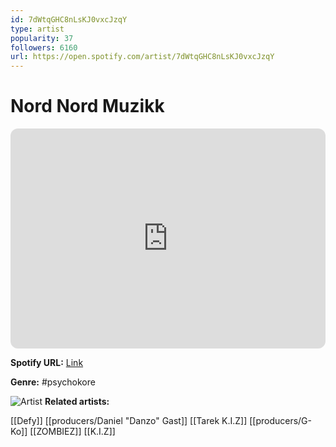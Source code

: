 ```yaml
---
id: 7dWtqGHC8nLsKJ0vxcJzqY
type: artist
popularity: 37
followers: 6160
url: https://open.spotify.com/artist/7dWtqGHC8nLsKJ0vxcJzqY
---
```

# Nord Nord Muzikk

<iframe style="border-radius:12px" src="https://open.spotify.com/embed/artist/7dWtqGHC8nLsKJ0vxcJzqY" width="100%" height="352" frameBorder="0" allowfullscreen="" allow="autoplay; clipboard-write; encrypted-media; fullscreen; picture-in-picture" loading="lazy"></iframe>

**Spotify URL:** [Link](https://open.spotify.com/artist/7dWtqGHC8nLsKJ0vxcJzqY)

**Genre:**  #psychokore

![Artist](https://i.scdn.co/image/ab6761610000e5eb0e4a77121124f994d323760e)
**Related artists:**

[[Defy]]
[[producers/Daniel "Danzo" Gast]]
[[Tarek K.I.Z]]
[[producers/G-Ko]]
[[ZOMBIEZ]]
[[K.I.Z]]

